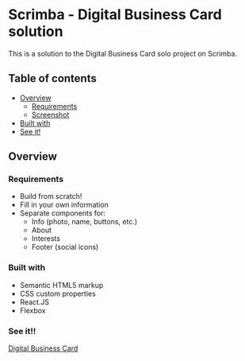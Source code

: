 # Scrimba - Digital Business Card solution
This is a solution to the Digital Business Card solo project on Scrimba.

## Table of contents
- [Overview](#overview)
  - [Requirements](#requirements)
  - [Screenshot](#screenshot)
- [Built with](#built-with)
- [See it!](#see-it)

## Overview
### Requirements
* Build from scratch!
* Fill in your own information
* Separate components for:
  * Info (photo, name, buttons, etc.)
  * About
  * Interests
  * Footer (social icons)

### Built with

- Semantic HTML5 markup
- CSS custom properties
- React.JS
- Flexbox

### See it!!
[Digital Business Card](https://digital-business-card-hari.netlify.app/)
